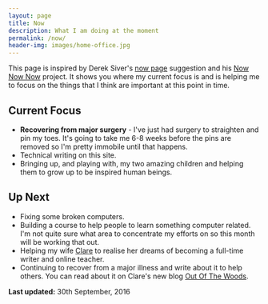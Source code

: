 ```yaml
---
layout: page
title: Now
description: What I am doing at the moment
permalink: /now/
header-img: images/home-office.jpg
---
```


This page is inspired by Derek Siver's [now page](http://sivers.org/now) suggestion and his [Now Now Now](http://nownownow.com/) project. It shows you where my current focus is and is helping me to focus on the things that I think are important at this point in time.

## Current Focus

* **Recovering from major surgery** - I've just had surgery to straighten and pin my toes. It's going to take me 6-8 weeks before the pins are removed so I'm pretty immobile until that happens.
* Technical writing on this site.
* Bringing up, and playing with, my two amazing children and helping them to grow up to be inspired human beings.

## Up Next
* Fixing some broken computers.
* Building a course to help people to learn something computer related. I'm not quite sure what area to concentrate my efforts on so this month will be working that out.
* Helping my wife [Clare](http://www.clarelittlemore.com) to realise her dreams of becoming a full-time writer and online teacher.
* Continuing to recover from a major illness and write about it to help others. You can read about it on Clare's new blog [Out Of The Woods](http://outofthewoodsblog.com).

**Last updated:** 30th September, 2016
